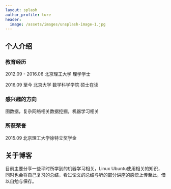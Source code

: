 ```yaml
---
layout: splash
author_profile: ture
header:
  image: /assets/images/unsplash-image-1.jpg
---
```


## 个人介绍

### 教育经历

2012.09 - 2016.06 北京理工大学 理学学士

2016.09 至今      北京大学 数学科学学院 硕士在读

### 感兴趣的方向

图数据，复杂网络相关数据挖掘，机器学习相关

### 所获荣誉

2015.09 北京理工大学徐特立奖学金

## 关于博客

目前主要分享一些平时所学到的机器学习相关，Linux Ubuntu使用相关的知识，同时也会将自己复习的总结，看过论文的总结与听的部分讲座的感悟上传至此，借以自勉与保存。
